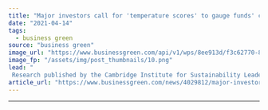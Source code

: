 ```yaml
---
title: "Major investors call for 'temperature scores' to gauge funds' climate performance"
date: "2021-04-14"
tags: 
  - business green
source: "business green"
image_url: "https://www.businessgreen.com/api/v1/wps/8ee913d/f3c62770-846e-4aec-89f4-cadf4d66f20e/7/investment-185x114.png"
image_fp: "/assets/img/post_thumbnails/10.png"
lead: "
 Research published by the Cambridge Institute for Sustainability Leadership warns current patchwork of climate performance disclosure approaches is sowing confusion among investment community ..."
article_url: "https://www.businessgreen.com/news/4029812/major-investors-temperature-scores-gauge-funds-climate-performance"
---
```


---

